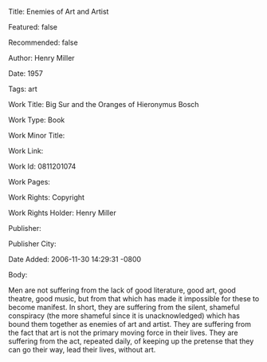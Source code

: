 Title: Enemies of Art and Artist

Featured: false

Recommended: false

Author: Henry Miller

Date: 1957

Tags: art

Work Title: Big Sur and the Oranges of Hieronymus Bosch

Work Type: Book

Work Minor Title:  

Work Link: 

Work Id:  0811201074

Work Pages:  

Work Rights:  Copyright

Work Rights Holder:  Henry Miller

Publisher:  

Publisher City:  

Date Added: 2006-11-30 14:29:31 -0800

Body:

Men are not suffering from the lack of good literature, good art, good theatre, good music, but from that which has made it impossible for these to become manifest. In short, they are suffering from the silent, shameful conspiracy (the more shameful since it is unacknowledged) which has bound them together as enemies of art and artist. They are suffering from the fact that art is not the primary moving force in their lives. They are suffering from the act, repeated daily, of keeping up the pretense that they can go their way, lead their lives, without art.


